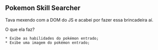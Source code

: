 ## Pokemon Skill Searcher

Tava mexendo com a DOM do JS e acabei por fazer essa brincadeira aí. 

O que ela faz?

    * Exibe as habilidades do pokémon entrado;
    * Exibe uma imagem do pokémon entrado;
